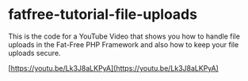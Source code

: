 # fatfree-tutorial-file-uploads

This is the code for a YouTube Video that shows you how to handle file uploads in the Fat-Free PHP Framework and also how to keep your file uploads secure.

[https://youtu.be/Lk3J8aLKPyA](https://youtu.be/Lk3J8aLKPyA)
